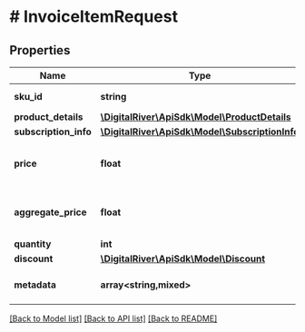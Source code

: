 # # InvoiceItemRequest

## Properties

Name | Type | Description | Notes
------------ | ------------- | ------------- | -------------
**sku_id** | **string** | The identifier of the stock keeping unit (SKU). |
**product_details** | [**\DigitalRiver\ApiSdk\Model\ProductDetails**](ProductDetails.md) |  | [optional]
**subscription_info** | [**\DigitalRiver\ApiSdk\Model\SubscriptionInfo**](SubscriptionInfo.md) |  | [optional]
**price** | **float** | The price of an item. You are required to provide this parameter or &lt;code&gt;aggregatePrice&lt;/code&gt;. | [optional]
**aggregate_price** | **float** | The total price of multiple items. You are required to provide this parameter or &lt;code&gt;price&lt;/code&gt;. | [optional]
**quantity** | **int** | The number of items. | [optional]
**discount** | [**\DigitalRiver\ApiSdk\Model\Discount**](Discount.md) |  | [optional]
**metadata** | **array<string,mixed>** | Key-value pairs used to store additional data. Value can be string, boolean or integer types. | [optional]

[[Back to Model list]](../../README.md#models) [[Back to API list]](../../README.md#endpoints) [[Back to README]](../../README.md)

